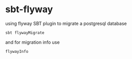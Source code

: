 # sbt-flyway
using flyway SBT plugin to migrate a postgresql database


``` 
sbt flywayMigrate
```
and for migration info use

``` 
flywayInfo
```
